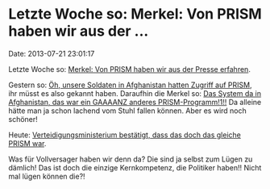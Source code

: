 Letzte Woche so: Merkel: Von PRISM haben wir aus der \...
=========================================================

Date: 2013-07-21 23:01:17

Letzte Woche so: [Merkel: Von PRISM haben wir aus der Presse
erfahren](http://ml.spiegel.de/article.do?id=910367).

Gestern so: [Öh, unsere Soldaten in Afghanistan hatten Zugriff auf
PRISM](http://ml.spiegel.de/article.do?id=911531), ihr müsst es also
gekannt haben. Daraufhin die Merkel so: [Das System da in Afghanistan,
das war ein GAAAANZ anderes
PRISM-Programm!1!!](http://ml.spiegel.de/article.do?id=911627) Da
alleine hätte man ja schon lachend vom Stuhl fallen können. Aber es wird
noch schöner!

Heute: [Verteidigungsministerium bestätigt, dass das doch das gleiche
PRISM war](http://ml.spiegel.de/article.do?id=911933).

Was für Vollversager haben wir denn da? Die sind ja selbst zum Lügen zu
dämlich! Das ist doch die einzige Kernkompetenz, die Politiker haben!!
Nicht mal lügen können die?!
